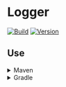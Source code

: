 # Logger

[![Build](../../actions/workflows/build.yml/badge.svg)](../../actions)
[![Version](https://img.shields.io/badge/Version-3.0.0-red.svg)](https://gitlab.com/lightdream-dev/api/-/packages)

## Use

<details>
  <summary>Maven</summary>

```xml
<repositories>
    <repository>
        <id>lightdream</id>
        <url>https://repo.lightdream.dev/</url>
    </repository>
    <!-- Other repositories -->
</repositories>

<dependencies>
    <dependency>
        <groupId>dev.lightdream</groupId>
        <artifactId>logger</artifactId>
        <version>3.0.0</version>
    </dependency>
    <!-- Other dependencies -->
</dependencies>
```
</details>

<details>
  <summary>Gradle</summary>

```groovy
repositories {
    maven { url "https://repo.lightdream.dev/" }

    // Other repositories
}

dependencies {
    implementation "dev.lightdream:logger:3.0.0"

    // Other dependencies
}
```
</details>
